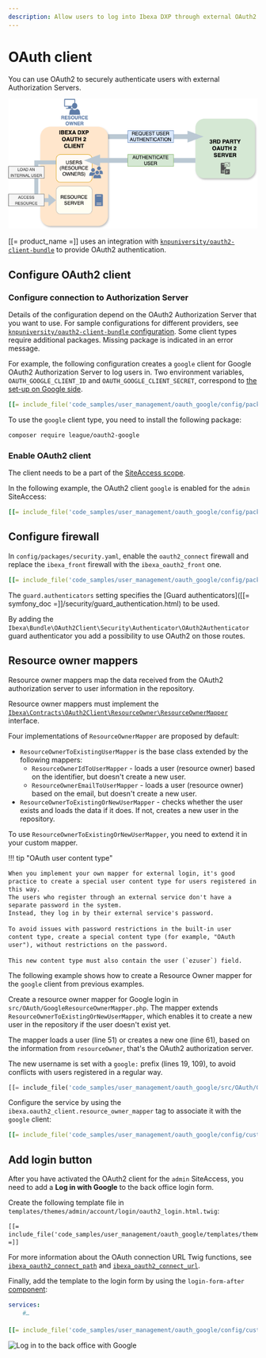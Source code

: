 ```yaml
---
description: Allow users to log into Ibexa DXP through external OAuth2 authorization servers.
---
```


# OAuth client

You can use OAuth2 to securely authenticate users with external Authorization Servers.

![OAuth2 Client](img/oauth2-client.png)

[[= product_name =]] uses an integration with [`knpuniversity/oauth2-client-bundle`](https://github.com/knpuniversity/oauth2-client-bundle) to provide OAuth2 authentication.

## Configure OAuth2 client

### Configure connection to Authorization Server

Details of the configuration depend on the OAuth2 Authorization Server that you want to use.
For sample configurations for different providers, see [`knpuniversity/oauth2-client-bundle` configuration](https://github.com/knpuniversity/oauth2-client-bundle#configuration).
Some client types require additional packages.
Missing package is indicated in an error message.

For example, the following configuration creates a `google` client for Google OAuth2 Authorization Server to log users in.
Two environment variables, `OAUTH_GOOGLE_CLIENT_ID` and `OAUTH_GOOGLE_CLIENT_SECRET`, correspond to [the set-up on Google side](https://support.google.com/cloud/answer/15549257).

``` yaml
[[= include_file('code_samples/user_management/oauth_google/config/packages/knpu_oauth2_client.yaml') =]]
```

To use the `google` client type, you need to install the following package:

```bash
composer require league/oauth2-google
```

### Enable OAuth2 client

The client needs to be a part of the [SiteAccess scope](multisite_configuration.md#scope).

In the following example, the OAuth2 client `google` is enabled for the `admin` SiteAccess:

``` yaml
[[= include_file('code_samples/user_management/oauth_google/config/packages/oauth.yaml') =]]
```

## Configure firewall

In `config/packages/security.yaml`, enable the `oauth2_connect` firewall and replace the `ibexa_front` firewall with the `ibexa_oauth2_front` one.

``` yaml
[[= include_file('code_samples/user_management/oauth_google/config/packages/security.yaml') =]]
```

The `guard.authenticators` setting specifies the [Guard authenticators]([[= symfony_doc =]]/security/guard_authentication.html) to be used.

By adding the `Ibexa\Bundle\OAuth2Client\Security\Authenticator\OAuth2Authenticator` guard authenticator you add a possibility to use OAuth2 on those routes.

## Resource owner mappers

Resource owner mappers map the data received from the OAuth2 authorization server to user information in the repository.

Resource owner mappers must implement the [`Ibexa\Contracts\OAuth2Client\ResourceOwner\ResourceOwnerMapper`](../api/php_api/php_api_reference/classes/Ibexa-Contracts-OAuth2Client-ResourceOwner-ResourceOwnerMapper.html) interface.

Four implementations of `ResourceOwnerMapper` are proposed by default:

- `ResourceOwnerToExistingUserMapper` is the base class extended by the following mappers:
    - `ResourceOwnerIdToUserMapper` - loads a user (resource owner) based on the identifier, but doesn't create a new user.
    - `ResourceOwnerEmailToUserMapper` - loads a user (resource owner) based on the email, but doesn't create a new user.
- `ResourceOwnerToExistingOrNewUserMapper` - checks whether the user exists and loads the data if it does. If not, creates a new user in the repository.

To use `ResourceOwnerToExistingOrNewUserMapper`, you need to extend it in your custom mapper.

!!! tip "OAuth user content type"

    When you implement your own mapper for external login, it's good practice to create a special user content type for users registered in this way.
    The users who register through an external service don't have a separate password in the system.
    Instead, they log in by their external service's password.

    To avoid issues with password restrictions in the built-in user content type, create a special content type (for example, "OAuth user"), without restrictions on the password.

    This new content type must also contain the user (`ezuser`) field.

The following example shows how to create a Resource Owner mapper for the `google` client from previous examples.

Create a resource owner mapper for Google login in `src/OAuth/GoogleResourceOwnerMapper.php`.
The mapper extends `ResourceOwnerToExistingOrNewUserMapper`, which enables it to create a new user in the repository if the user doesn't exist yet.

The mapper loads a user (line 51) or creates a new one (line 61), based on the information from `resourceOwner`, that's the OAuth2 authorization server.

The new username is set with a `google:` prefix (lines 19, 109), to avoid conflicts with users registered in a regular way.

``` php hl_lines="20 54 64 109"
[[= include_file('code_samples/user_management/oauth_google/src/OAuth/GoogleResourceOwnerMapper.php') =]]
```

Configure the service by using the `ibexa.oauth2_client.resource_owner_mapper` tag to associate it with the `google` client:

``` yaml
[[= include_file('code_samples/user_management/oauth_google/config/custom_services.yaml', 0, 6) =]]
```

## Add login button

After you have activated the OAuth2 client for the `admin` SiteAccess, you need to add a **Log in with Google** to the back office login form.

Create the following template file in `templates/themes/admin/account/login/oauth2_login.html.twig`:

``` html+twig
[[= include_file('code_samples/user_management/oauth_google/templates/themes/admin/account/login/oauth2_login.html.twig') =]]
```

For more information about the OAuth connection URL Twig functions, see [`ibexa_oauth2_connect_path`](url_twig_functions.md#ibexa_oauth2_connect_path) and [`ibexa_oauth2_connect_url`](url_twig_functions.md#ibexa_oauth2_connect_url).

Finally, add the template to the login form by using the `login-form-after` [component](custom_components.md):

``` yaml
services:
    #…

[[= include_file('code_samples/user_management/oauth_google/config/custom_services.yaml', 7, 13) =]]
```

![Log in to the back office with Google](log_in_via_google.png)
